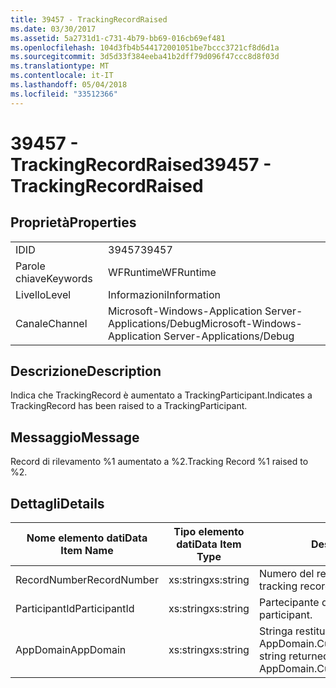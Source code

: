 ```yaml
---
title: 39457 - TrackingRecordRaised
ms.date: 03/30/2017
ms.assetid: 5a2731d1-c731-4b79-bb69-016cb69ef481
ms.openlocfilehash: 104d3fb4b544172001051be7bccc3721cf8d6d1a
ms.sourcegitcommit: 3d5d33f384eeba41b2dff79d096f47ccc8d8f03d
ms.translationtype: MT
ms.contentlocale: it-IT
ms.lasthandoff: 05/04/2018
ms.locfileid: "33512366"
---
```

# <a name="39457---trackingrecordraised"></a><span data-ttu-id="7d91a-102">39457 - TrackingRecordRaised</span><span class="sxs-lookup"><span data-stu-id="7d91a-102">39457 - TrackingRecordRaised</span></span>
## <a name="properties"></a><span data-ttu-id="7d91a-103">Proprietà</span><span class="sxs-lookup"><span data-stu-id="7d91a-103">Properties</span></span>  
  
|||  
|-|-|  
|<span data-ttu-id="7d91a-104">ID</span><span class="sxs-lookup"><span data-stu-id="7d91a-104">ID</span></span>|<span data-ttu-id="7d91a-105">39457</span><span class="sxs-lookup"><span data-stu-id="7d91a-105">39457</span></span>|  
|<span data-ttu-id="7d91a-106">Parole chiave</span><span class="sxs-lookup"><span data-stu-id="7d91a-106">Keywords</span></span>|<span data-ttu-id="7d91a-107">WFRuntime</span><span class="sxs-lookup"><span data-stu-id="7d91a-107">WFRuntime</span></span>|  
|<span data-ttu-id="7d91a-108">Livello</span><span class="sxs-lookup"><span data-stu-id="7d91a-108">Level</span></span>|<span data-ttu-id="7d91a-109">Informazioni</span><span class="sxs-lookup"><span data-stu-id="7d91a-109">Information</span></span>|  
|<span data-ttu-id="7d91a-110">Canale</span><span class="sxs-lookup"><span data-stu-id="7d91a-110">Channel</span></span>|<span data-ttu-id="7d91a-111">Microsoft-Windows-Application Server-Applications/Debug</span><span class="sxs-lookup"><span data-stu-id="7d91a-111">Microsoft-Windows-Application Server-Applications/Debug</span></span>|  
  
## <a name="description"></a><span data-ttu-id="7d91a-112">Descrizione</span><span class="sxs-lookup"><span data-stu-id="7d91a-112">Description</span></span>  
 <span data-ttu-id="7d91a-113">Indica che TrackingRecord è aumentato a TrackingParticipant.</span><span class="sxs-lookup"><span data-stu-id="7d91a-113">Indicates a TrackingRecord has been raised to a TrackingParticipant.</span></span>  
  
## <a name="message"></a><span data-ttu-id="7d91a-114">Messaggio</span><span class="sxs-lookup"><span data-stu-id="7d91a-114">Message</span></span>  
 <span data-ttu-id="7d91a-115">Record di rilevamento %1 aumentato a %2.</span><span class="sxs-lookup"><span data-stu-id="7d91a-115">Tracking Record %1 raised to %2.</span></span>  
  
## <a name="details"></a><span data-ttu-id="7d91a-116">Dettagli</span><span class="sxs-lookup"><span data-stu-id="7d91a-116">Details</span></span>  
  
|<span data-ttu-id="7d91a-117">Nome elemento dati</span><span class="sxs-lookup"><span data-stu-id="7d91a-117">Data Item Name</span></span>|<span data-ttu-id="7d91a-118">Tipo elemento dati</span><span class="sxs-lookup"><span data-stu-id="7d91a-118">Data Item Type</span></span>|<span data-ttu-id="7d91a-119">Descrizione</span><span class="sxs-lookup"><span data-stu-id="7d91a-119">Description</span></span>|  
|--------------------|--------------------|-----------------|  
|<span data-ttu-id="7d91a-120">RecordNumber</span><span class="sxs-lookup"><span data-stu-id="7d91a-120">RecordNumber</span></span>|<span data-ttu-id="7d91a-121">xs:string</span><span class="sxs-lookup"><span data-stu-id="7d91a-121">xs:string</span></span>|<span data-ttu-id="7d91a-122">Numero del record di rilevamento.</span><span class="sxs-lookup"><span data-stu-id="7d91a-122">The tracking record number.</span></span>|  
|<span data-ttu-id="7d91a-123">ParticipantId</span><span class="sxs-lookup"><span data-stu-id="7d91a-123">ParticipantId</span></span>|<span data-ttu-id="7d91a-124">xs:string</span><span class="sxs-lookup"><span data-stu-id="7d91a-124">xs:string</span></span>|<span data-ttu-id="7d91a-125">Partecipante del rilevamento.</span><span class="sxs-lookup"><span data-stu-id="7d91a-125">The tracking participant.</span></span>|  
|<span data-ttu-id="7d91a-126">AppDomain</span><span class="sxs-lookup"><span data-stu-id="7d91a-126">AppDomain</span></span>|<span data-ttu-id="7d91a-127">xs:string</span><span class="sxs-lookup"><span data-stu-id="7d91a-127">xs:string</span></span>|<span data-ttu-id="7d91a-128">Stringa restituita da AppDomain.CurrentDomain.FriendlyName.</span><span class="sxs-lookup"><span data-stu-id="7d91a-128">The string returned by AppDomain.CurrentDomain.FriendlyName.</span></span>|
